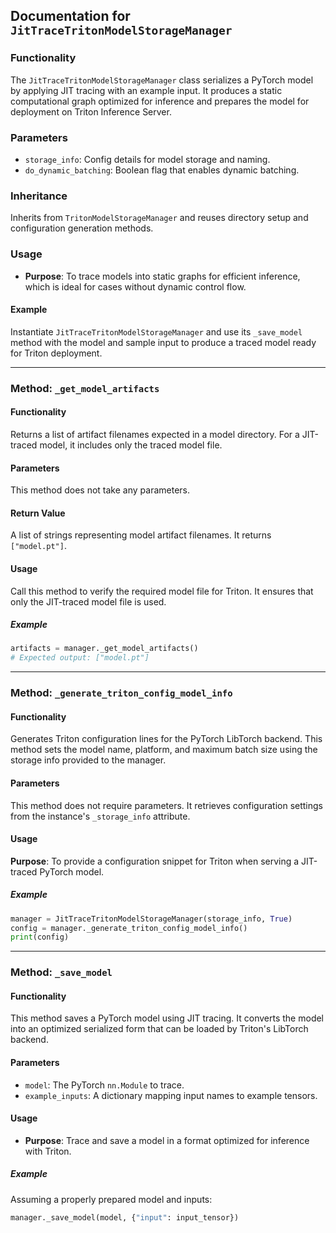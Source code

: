 ## Documentation for `JitTraceTritonModelStorageManager`

### Functionality

The `JitTraceTritonModelStorageManager` class serializes a PyTorch model by applying JIT tracing with an example input. It produces a static computational graph optimized for inference and prepares the model for deployment on Triton Inference Server.

### Parameters

- `storage_info`: Config details for model storage and naming.
- `do_dynamic_batching`: Boolean flag that enables dynamic batching.

### Inheritance

Inherits from `TritonModelStorageManager` and reuses directory setup and configuration generation methods.

### Usage

- **Purpose**: To trace models into static graphs for efficient inference, which is ideal for cases without dynamic control flow.

#### Example

Instantiate `JitTraceTritonModelStorageManager` and use its `_save_model` method with the model and sample input to produce a traced model ready for Triton deployment.

---

### Method: `_get_model_artifacts`

#### Functionality

Returns a list of artifact filenames expected in a model directory. For a JIT-traced model, it includes only the traced model file.

#### Parameters

This method does not take any parameters.

#### Return Value

A list of strings representing model artifact filenames. It returns `["model.pt"]`.

#### Usage

Call this method to verify the required model file for Triton. It ensures that only the JIT-traced model file is used.

##### Example

```python
artifacts = manager._get_model_artifacts()
# Expected output: ["model.pt"]
```

---

### Method: `_generate_triton_config_model_info`

#### Functionality

Generates Triton configuration lines for the PyTorch LibTorch backend. This method sets the model name, platform, and maximum batch size using the storage info provided to the manager.

#### Parameters

This method does not require parameters. It retrieves configuration settings from the instance's `_storage_info` attribute.

#### Usage

**Purpose**: To provide a configuration snippet for Triton when serving a JIT-traced PyTorch model.

##### Example

```python
manager = JitTraceTritonModelStorageManager(storage_info, True)
config = manager._generate_triton_config_model_info()
print(config)
```

---

### Method: `_save_model`

#### Functionality

This method saves a PyTorch model using JIT tracing. It converts the model into an optimized serialized form that can be loaded by Triton's LibTorch backend.

#### Parameters

- `model`: The PyTorch `nn.Module` to trace.
- `example_inputs`: A dictionary mapping input names to example tensors.

#### Usage

- **Purpose**: Trace and save a model in a format optimized for inference with Triton.

##### Example

Assuming a properly prepared model and inputs:

```python
manager._save_model(model, {"input": input_tensor})
```